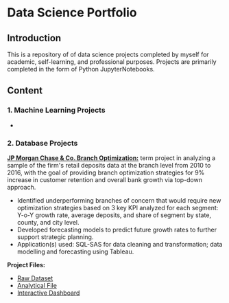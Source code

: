 # Data Science Portfolio

## Introduction
This is a repository of of data science projects completed by myself for academic, self-learning, and professional purposes. Projects are primarily completed in the form of Python JupyterNotebooks.


## Content
### 1. Machine Learning Projects
- 

### 2. Database Projects
**[JP Morgan Chase & Co. Branch Optimization:](https://github.com/tlieva/data-science-portfolio/blob/a82b146a50d059a297352dd347339da829d1d477/JPMorgan-Branch-Optimization-Analytical-File)** term project in analyzing a sample of the firm's retail deposits data at the branch level from 2010 to 2016, with the goal of providing branch optimization strategies for 9% increase in customer retention and overall bank growth via top-down approach.
- Identified underperforming branches of concern that would require new optimization strategies based on 3 key KPI analyzed for each segment: Y-o-Y growth rate, average deposits, and share of segment by state, county, and city level.
- Developed forecasting models to predict future growth rates to further support strategic planning.
- Application(s) used: SQL-SAS for data cleaning and transformation; data modelling and forecasting using Tableau.

**Project Files:**
- [Raw Dataset](https://github.com/tlieva/data-science-portfolio/blob/ebfc325ac993e6fa471a74271a18ee6543072ec5/JPMorgan%20Chase%20Branch%20Optimization/JPmorgan_chase_raw.csv)
- [Analytical File](https://github.com/tlieva/data-science-portfolio/blob/acf6dc130980d67847dd2846329669854ec5e79f/JPMorgan%20Chase%20Branch%20Optimization/JPMorgan-Branch-Optimization-Analytical-File.sas)
- [Interactive Dashboard](https://public.tableau.com/views/JPMorgan_ChaseStory_16537215416810/JPMorgan_Chase?:language=en-US&publish=yes&:display_count=n&:origin=viz_share_link)

